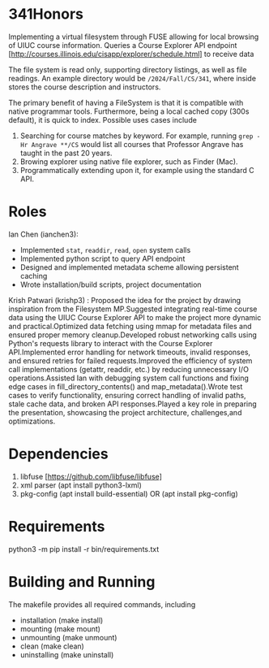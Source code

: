 # 341Honors
Implementing a virtual filesystem through FUSE allowing for local browsing of UIUC course information.
Queries a Course Explorer API endpoint [http://courses.illinois.edu/cisapp/explorer/schedule.html] to receive data

The file system is read only, supporting directory listings, as well as file readings.
An example directory would be `/2024/Fall/CS/341`, where inside stores the course description and instructors.

The primary benefit of having a FileSystem is that it is compatible with native programmar tools.
Furthermore, being a local cached copy (300s default), it is quick to index.
Possible uses cases include
1. Searching for course matches by keyword. 
    For example, running `grep -Hr Angrave **/CS` would list all courses that Professor Angrave has taught in the past 20 years.
2. Browing explorer using native file explorer, such as Finder (Mac).
3. Programmatically extending upon it, for example using the standard C API.

# Roles
Ian Chen (ianchen3):
- Implemented `stat`, `readdir`, `read`, `open` system calls 
- Implemented python script to query API endpoint
- Designed and implemented metadata scheme allowing persistent caching
- Wrote installation/build scripts, project documentation

Krish Patwari (krishp3) :
Proposed the idea for the project by drawing inspiration from the Filesystem MP.Suggested integrating real-time course data using the UIUC Course Explorer API to make the project more dynamic and practical.Optimized data fetching using mmap for metadata files and ensured proper memory cleanup.Developed robust networking calls using Python's requests library to interact with the Course Explorer API.Implemented error handling for network timeouts, invalid responses, and ensured retries for failed requests.Improved the efficiency of system call implementations (getattr, readdir, etc.) by reducing unnecessary I/O operations.Assisted Ian with debugging system call functions and fixing edge cases in fill_directory_contents() and map_metadata().Wrote test cases to verify functionality, ensuring correct handling of invalid paths, stale cache data, and broken API responses.Played a key role in preparing the presentation, showcasing the project architecture, challenges,and optimizations.

# Dependencies
1. libfuse [https://github.com/libfuse/libfuse]
2. xml parser (apt install python3-lxml)
3. pkg-config (apt install build-essential) OR (apt install pkg-config)

# Requirements
python3 -m pip install -r bin/requirements.txt

# Building and Running
The makefile provides all required commands, including 
- installation  (make install)
- mounting      (make mount)
- unmounting    (make unmount)
- clean         (make clean)
- uninstalling  (make uninstall)
